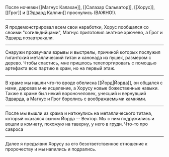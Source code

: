 После ночевки [[Магнус Калахан]], [[Салазар Сальватор]], [[Хорус]], [[Грог]] и [[Эдвард Каллин]] проснулись (ВАЖНО!).
___
Я продемонстрировал всем свои наработки, Хорус пообщался со своими "согильдийцами", Магнус приготовил знатное хрючево, а Грог и Эдвард позавтракали.
___
Снаружи прозвучали взрывы и выстрелы, причиной которых послужил гигантский металлический титан и канонада из пушек, размером с дерево. Чтобы спастись, мне пришлось телепортировать с  помощью артефакта всю партию в храм, но на первый этаж.
___
В храме мы нашли что-то вроде обелиска [[Йорд|Йорда]], он общался с нами, даровав мне исцеление, а Хорусу новые божественные навыки. Также в храме был некий вороночеловек, унесший и вернувший Эдварда, а Магнус и Грог боролись с воображаемыми камнями.
___
После мы вышли из храма и наткнулись на металлического титана, который оказался сыном Йорда -- Вектор. Мы с ним подружились и вошли в комнату, похожую на таверну, у него в груди.
Что-то про савроса
___
Далее я предъявил Хорусу за его безответственное отношение к пророчеству и мы напились и подрались.